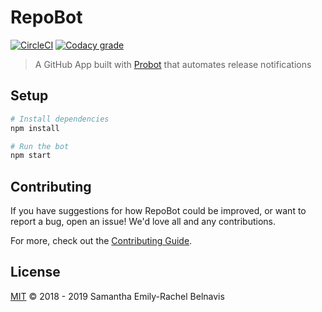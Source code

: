# RepoBot
[![CircleCI](https://img.shields.io/circleci/project/github/samantharachelb/repobot.svg?style=flat-square&logo=circleci)](https://circleci.com/gh/samantharachelb/repobot)
[![Codacy grade](https://img.shields.io/codacy/grade/a3f1c615e6264f51b6bde4e51cb483cb?style=flat-square&logo=codacy)](https://www.codacy.com/app/samantharachelb/repobot?utm_source=github.com&amp;utm_medium=referral&amp;utm_content=samantharachelb/repobot&amp;utm_campaign=Badge_Grade)


> A GitHub App built with [Probot](https://github.com/probot/probot) that automates
> release notifications

## Setup

```sh
# Install dependencies
npm install

# Run the bot
npm start
```

## Contributing

If you have suggestions for how RepoBot could be improved, or want to report a bug, open an issue! We'd love all and any contributions.

For more, check out the [Contributing Guide](CONTRIBUTING.md).

## License

[MIT](LICENSE) © 2018 - 2019 Samantha Emily-Rachel Belnavis
